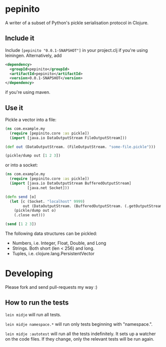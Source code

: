 # pepinito

A writer of a subset of Python's pickle serialisation protocol in Clojure.

## Include it

Include ``[pepinito "0.0.1-SNAPSHOT"]`` in your project.clj if you're
using leiningen. Alternatively, add
```XML
<dependency>
  <groupId>pepinito</groupId>
  <artifactId>pepinito</artifactId>
  <version>0.0.1-SNAPSHOT</version>
</dependency>
```
if you're using maven.


## Use it

Pickle a vector into a file:

```clojure
(ns com.example.my
  (require [pepinito.core :as pickle])
  (import [java.io DataOutputStream FileOutputStream]))

(def out (DataOutputStream. (FileOutputStream. "some-file.pickle")))

(pickle/dump out [1 2 3])
```

or into a socket:

```clojure
(ns com.example.my
  (require [pepinito.core :as pickle])
  (import [java.io DataOutputStream BufferedOutputStream]
          [java.net Socket]))

(defn send [o]
  (let [c (Socket. "localhost" 9999)
        out (DataOutputStream. (BufferedOutputStream. (.getOutputStream c)))]
    (pickle/dump out o)
    (.close out)))

(send [1 2 3])
```

The following data structures can be pickled:

  * Numbers, i.e. Integer, Float, Double, and Long
  * Strings. Both short (len < 256) and long.
  * Tuples, i.e. clojure.lang.PersistentVector

# Developing

Please fork and send pull-requests my way :)

## How to run the tests

`lein midje` will run all tests.

`lein midje namespace.*` will run only tests beginning with "namespace.".

`lein midje :autotest` will run all the tests indefinitely. It sets up a
watcher on the code files. If they change, only the relevant tests will be
run again.
